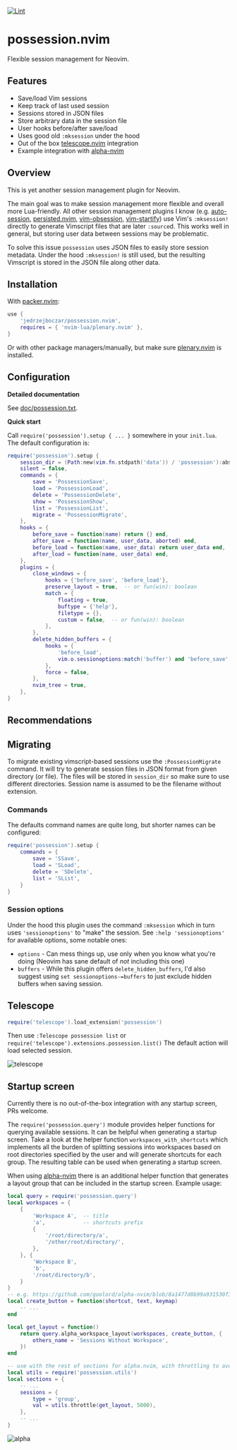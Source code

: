 [![Lint](https://github.com/jedrzejboczar/possession.nvim/actions/workflows/lint.yml/badge.svg)](https://github.com/jedrzejboczar/possession.nvim/actions/workflows/lint.yml)

# possession.nvim

Flexible session management for Neovim.

## Features

* Save/load Vim sessions
* Keep track of last used session
* Sessions stored in JSON files
* Store arbitrary data in the session file
* User hooks before/after save/load
* Uses good old `:mksession` under the hood
* Out of the box [telescope.nvim](https://github.com/nvim-telescope/telescope.nvim) integration
* Example integration with [alpha-nvim](https://github.com/goolord/alpha-nvim)

## Overview

This is yet another session management plugin for Neovim.

The main goal was to make session management more flexible and overall more
Lua-friendly. All other session management plugins I know
(e.g. [auto-session](https://github.com/rmagatti/auto-session),
[persisted.nvim](https://github.com/olimorris/persisted.nvim),
[vim-obsession](https://github.com/tpope/vim-obsession),
[vim-startify](https://github.com/mhinz/vim-startify))
use Vim's `:mksession!` directly to generate Vimscript files that are later `:source`d.
This works well in general, but storing user data between sessions may be problematic.

To solve this issue `possession` uses JSON files to easily store session metadata.
Under the hood `:mksession!` is still used, but the resulting Vimscript is stored
in the JSON file along other data.

## Installation

With [packer.nvim](https://github.com/wbthomason/packer.nvim):

```lua
use {
    'jedrzejboczar/possession.nvim',
    requires = { 'nvim-lua/plenary.nvim' },
}
```

Or with other package managers/manually, but make sure
[plenary.nvim](https://github.com/nvim-lua/plenary.nvim) is installed.

## Configuration

**Detailed documentation**

See [doc/possession.txt](./doc/possession.txt).

**Quick start**

Call `require('possession').setup { ... }` somewhere in your `init.lua`.
The default configuration is:

```lua
require('possession').setup {
    session_dir = (Path:new(vim.fn.stdpath('data')) / 'possession'):absolute(),
    silent = false,
    commands = {
        save = 'PossessionSave',
        load = 'PossessionLoad',
        delete = 'PossessionDelete',
        show = 'PossessionShow',
        list = 'PossessionList',
        migrate = 'PossessionMigrate',
    },
    hooks = {
        before_save = function(name) return {} end,
        after_save = function(name, user_data, aborted) end,
        before_load = function(name, user_data) return user_data end,
        after_load = function(name, user_data) end,
    },
    plugins = {
        close_windows = {
            hooks = {'before_save', 'before_load'},
            preserve_layout = true,  -- or fun(win): boolean
            match = {
                floating = true,
                buftype = {'help'},
                filetype = {},
                custom = false,  -- or fun(win): boolean
            },
        },
        delete_hidden_buffers = {
            hooks = {
                'before_load',
                vim.o.sessionoptions:match('buffer') and 'before_save',
            },
            force = false,
        },
        nvim_tree = true,
    },
}
```

## Recommendations

## Migrating

To migrate existing vimscript-based sessions use the `:PossessionMigrate` command.
It will try to generate session files in JSON format from given directory (or file).
The files will be stored in `session_dir` so make sure to use different directories.
Session name is assumed to be the filename without extension.

### Commands

The defaults command names are quite long, but shorter names can be configured:

```lua
require('possession').setup {
    commands = {
        save = 'SSave',
        load = 'SLoad',
        delete = 'SDelete',
        list = 'SList',
    }
}
```

### Session options

Under the hood this plugin uses the command `:mksession` which in turn uses `'sessionoptions'`
to "make" the session. See `:help 'sessionoptions'` for available options, some notable ones:

* `options` - Can mess things up, use only when you know what you're doing (Neovim has sane
  default of *not* including this one)
* `buffers` - While this plugin offers `delete_hidden_buffers`, I'd also suggest using
  `set sessionoptions-=buffers` to just exclude hidden buffers when saving session.

## Telescope

```lua
require('telescope').load_extension('possession')
```

Then use `:Telescope possession list` or `require('telescope').extensions.possession.list()`
The default action will load selected session.

![telescope](./img/telescope.png)

## Startup screen

Currently there is no out-of-the-box integration with any startup screen, PRs welcome.

The `require('possession.query')` module provides helper functions for querying available sessions.
It can be helpful when generating a startup screen. Take a look at the helper function
`workspaces_with_shortcuts` which implements all the burden of splitting sessions into workspaces
based on root directories specified by the user and will generate shortcuts for each group.
The resulting table can be used when generating a startup screen.

When using [alpha-nvim](https://github.com/goolord/alpha-nvim) there is an additional helper
function that generates a layout group that can be included in the startup screen.
Example usage:

```lua
local query = require('possession.query')
local workspaces = {
    {
        'Workspace A',  -- title
        'a',            -- shortcuts prefix
        {
            '/root/directory/a',
            '/other/root/directory/',
        },
    }, {
        'Workspace B',
        'b',
        '/root/directory/b',
    }
}
-- e.g. https://github.com/goolord/alpha-nvim/blob/8a1477d8b99a931530f3cfb70f6805b759bebbf7/lua/alpha/themes/startify.lua#L28
local create_button = function(shortcut, text, keymap)
    -- ...
end

local get_layout = function()
    return query.alpha_workspace_layout(workspaces, create_button, {
        others_name = 'Sessions Without Workspace',
    })
end

-- use with the rest of sections for alpha.nvim, with throttling to avoid reading files on each redraw
local utils = require('possession.utils')
local sections = {
    -- ...
    sessions = {
        type = 'group',
        val = utils.throttle(get_layout, 5000),
    },
    -- ...
}
```

![alpha](./img/alpha.png)
